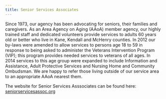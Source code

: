 ```yaml
---
title: Senior Services Associates
---
```

Since 1973, our agency has been advocating for seniors, their families and caregivers. As an Area Agency on Aging (AAoA) member agency, our highly trained staff and dedicated volunteers provide services to adults 60 years old or better who live in Kane, Kendall and McHenry counties. In 2012 our by-laws were amended to allow services to persons age 18 to 59 in response to being asked to administer the Veterans Intervention Program (VIP); this program provides needed services to veterans of all ages. In 2014 services to this age group were expanded to include Information and Assistance, Adult Protective Services and Nursing Home and Community Ombudsman. We are happy to refer those living outside of our service area to an appropriate AAoA nearest them.

The website for Senior Services Asssociates can be found here: <a href="https://seniorservicesassoc.org/" alt="Senior Services Associates homepage">seniorservicesassoc.org</a>
